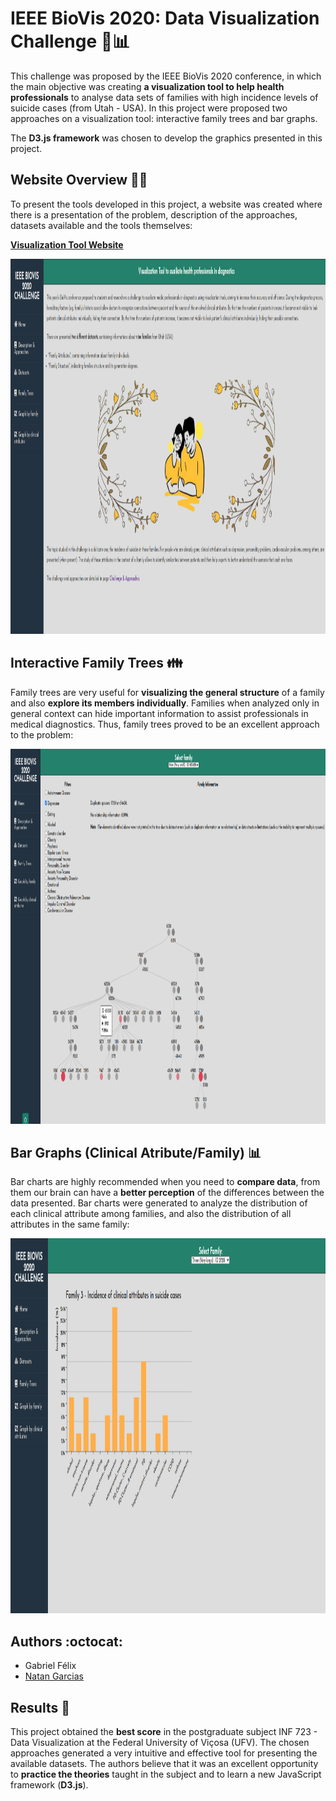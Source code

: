 # IEEE BioVis 2020: Data Visualization Challenge :mag_right::bar_chart:

This challenge was proposed by the IEEE BioVis 2020 conference, in which the main objective was creating **a visualization tool to help health professionals** to analyse data sets of families with high incidence levels of suicide cases (from Utah - USA). In this project were proposed two approaches on a visualization tool: interactive family trees and bar graphs.

The **D3.js framework** was chosen to develop the graphics presented in this project.

## Website Overview :mag_right::link:

To present the tools developed in this project, a website was created where there is a presentation of the problem, description of the approaches, datasets available and the tools themselves:

[**Visualization Tool Website**](https://geflx.github.io/ieee-biovis2020-datavis-challenge)

<img src="Assets/Page_Overview.png" width=1280 height=600>


## Interactive Family Trees :family:

Family trees are very useful for **visualizing the general structure** of a family and also **explore its members individually**. Families when analyzed only in general context can hide important information to assist professionals in medical diagnostics. Thus, family trees proved to be an excellent approach to the problem:

<img src="Assets/Family_Trees.png" width=1280 height=600>


## Bar Graphs (Clinical Atribute/Family) :bar_chart:

Bar charts are highly recommended when you need to **compare data**, from them our brain can have a **better perception** of the differences between the data presented. Bar charts were generated to analyze the distribution of each clinical attribute among families, and also the distribution of all attributes in the same family:

<img src="Assets/Bar_Graphs.png" width=1280 height=600>

## Authors :octocat:

* Gabriel Félix
* [Natan Garcias](https://github.com/NatanGarcias) 


## Results :closed_book:

This project obtained the **best score** in the postgraduate subject INF 723 - Data Visualization at the Federal University of Viçosa (UFV). The chosen approaches generated a very intuitive and effective tool for presenting the available datasets. The authors believe that it was an excellent opportunity to **practice the theories** taught in the subject and to learn a new JavaScript framework (**D3.js**).